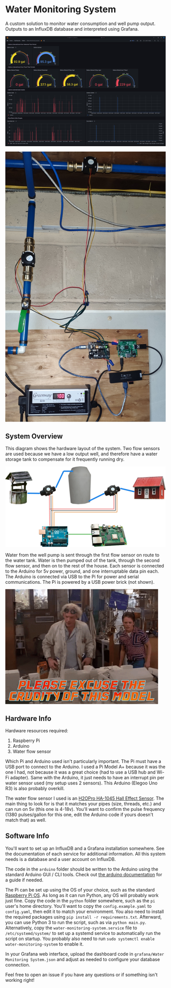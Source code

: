 # Water Monitoring System

A custom solution to monitor water consumption and well pump output. Outputs to an InfluxDB database and interpreted using Grafana.  

![Grafana Dashboard](grafana/grafana.jpg)

![Physical System](diagram/system.jpg)


## System Overview
This diagram shows the hardware layout of the system. Two flow sensors are used because we have a low output well, and therefore have a water storage tank to compensate for it frequently running dry.

![Diagram](diagram/diagram.png)

Water from the well pump is sent through the first flow sensor on route to the water tank. Water is then pumped out of the tank, through the second flow sensor, and then on to the rest of the house. Each sensor is connected to the Arduino for 5v power, ground, and one interruptable data pin each. The Arduino is connected via USB to the Pi for power and serial communications. The Pi is powered by a USB power brick (not shown).

![Diagram](diagram/meme.gif)


## Hardware Info

Hardware resources required:
1. Raspberry Pi
2. Arduino
3. Water flow sensor

Which Pi and Arduino used isn't particularly important. The Pi must have a USB port to connect to the Arduino. I used a Pi Model A+ because it was the one I had, not because it was a great choice (had to use a USB hub and Wi-Fi adapter). Same with the Arduino, it just needs to have an interrupt pin per water sensor used (my setup uses 2 sensors). This Arduino (Elegoo Uno R3) is also probably overkill.

The water flow sensor I used is an [H2OPro HA-1045 Hall Effect Sensor](https://www.amazon.com/gp/product/B079HFY2TY). The main thing to look for is that it matches your pipes (size, threads, etc.) and can run on 5v (this one is 4-18v). You'll want to confirm the pulse frequency (1380 pulses/gallon for this one, edit the Arduino code if yours doesn't match that) as well. 


## Software Info
You'll want to set up an InfluxDB and a Grafana installation somewhere. See the documentation of each service for additional information. All this system needs is a database and a user account on InfluxDB. 

The code in the `arduino` folder should be written to the Arduino using the standard Arduino GUI / CLI tools. Check out [the arduino documentation](https://support.arduino.cc/hc/en-us/articles/4733418441116-Upload-a-sketch-in-Arduino-IDE) for a guide if needed. 

The Pi can be set up using the OS of your choice, such as the standard [Raspberry Pi OS](https://www.raspberrypi.com/software/). As long as it can run Python, any OS will probably work just fine. Copy the code in the `python` folder somewhere, such as the `pi` user's home directory. You'll want to copy the `config.example.yaml` to `config.yaml`, then edit it to match your environment. You also need to install the required packages using `pip install -r requirements.txt`. Afterward, you can use Python 3 to run the script, such as via `python main.py`. Alternatively, copy the `water-monitoring-system.service` file to `/etc/systemd/system/` to set up a systemd service to automatically run the script on startup. You probably also need to run `sudo systemctl enable water-monitoring-system` to enable it.

In your Grafana web interface, upload the dashboard code in `grafana/Water Monitoring System.json` and adjust as needed to configure your database connection. 

Feel free to open an issue if you have any questions or if something isn't working right!

